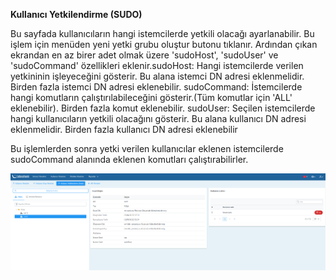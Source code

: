 **Kullanıcı Yetkilendirme (SUDO)**

Bu sayfada kullanıcıların hangi istemcilerde yetkili olacağı ayarlanabilir. Bu işlem için menüden 
yeni yetki grubu oluştur butonu tıklanır. Ardından çıkan ekrandan en az birer adet olmak üzere 'sudoHost', 
'sudoUser' ve 'sudoCommand' özellikleri eklenir.sudoHost: Hangi istemcilerde verilen yetkininin işleyeceğini gösterir. Bu alana istemci DN adresi eklenmelidir. Birden fazla istemci DN adresi eklenebilir.
sudoCommand: İstemcilerde hangi komutların çalıştırılabileceğini gösterir.(Tüm komutlar için 'ALL' eklenebilir). Birden fazla komut eklenebilir.
sudoUser: Seçilen istemcilerde hangi kullanıcıların yetkili olacağını gösterir. Bu alana kullanıcı DN adresi eklenmelidir.  Birden fazla kullanıcı DN adresi eklenebilir

Bu işlemlerden sonra yetki verilen kullanıcılar eklenen istemcilerde sudoCommand alanında eklenen komutları 
çalıştırabilirler.


[![Kullanıcı Yetkilendirme(sudo)](../images/userAuthorizationSudo/userAuthorization.png)](../images/userAuthorizationSudo/userAuthorization.png)
